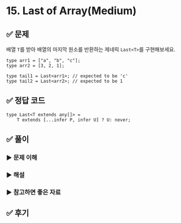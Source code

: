 # 15. Last of Array(Medium)

## ✅ 문제

배열 `T`를 받아 배열의 마지막 원소를 반환하는 제네릭 `Last<T>`를 구현해보세요.

```tsx
type arr1 = ["a", "b", "c"];
type arr2 = [3, 2, 1];

type tail1 = Last<arr1>; // expected to be 'c'
type tail2 = Last<arr2>; // expected to be 1
```

## ✅ 정답 코드

```tsx
type Last<T extends any[]> = 
    T extends [...infer P, infer U] ? U: never;
```

## ✅ 풀이

### ▶️ 문제 이해

### ▶️ 해설

### ▶️ 참고하면 좋은 자료

## ✅ 후기
